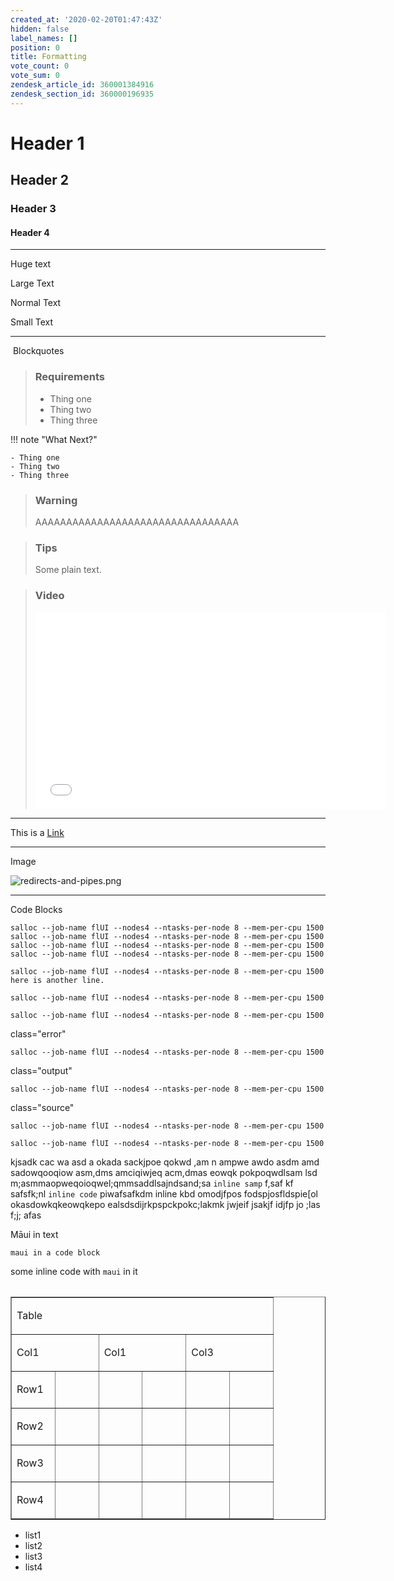 ```yaml
---
created_at: '2020-02-20T01:47:43Z'
hidden: false
label_names: []
position: 0
title: Formatting
vote_count: 0
vote_sum: 0
zendesk_article_id: 360001384916
zendesk_section_id: 360000196935
---
```


# Header 1

## Header 2

### Header 3

#### Header 4

------------------------------------------------------------------------

<span class="wysiwyg-font-size-x-large">Huge text</span>

<span class="wysiwyg-font-size-large">Large Text</span>

Normal Text

<span class="wysiwyg-font-size-small">Small Text</span>

------------------------------------------------------------------------

 Blockquotes

> ### Requirements
>
> - Thing one
> - Thing two
> - Thing three

!!! note "What Next?"

    - Thing one
    - Thing two
    - Thing three

> ### Warning
>
> AAAAAAAAAAAAAAAAAAAAAAAAAAAAAAAAA

> ### Tips
>
> Some plain text.

> ### Video
>
> <iframe src="//www.youtube-nocookie.com/embed/yDYXOntAlIk" width="560" height="315" frameborder="0" allowfullscreen>
> </iframe>

------------------------------------------------------------------------

This is a [Link](https://www.w3schools.com/html/html_links.asp)

------------------------------------------------------------------------

Image

![redirects-and-pipes.png](../includes/6014468037775)

------------------------------------------------------------------------

Code Blocks

    salloc --job-name flUI --nodes4 --ntasks-per-node 8 --mem-per-cpu 1500
    salloc --job-name flUI --nodes4 --ntasks-per-node 8 --mem-per-cpu 1500
    salloc --job-name flUI --nodes4 --ntasks-per-node 8 --mem-per-cpu 1500
    salloc --job-name flUI --nodes4 --ntasks-per-node 8 --mem-per-cpu 1500

    salloc --job-name flUI --nodes4 --ntasks-per-node 8 --mem-per-cpu 1500
    here is another line.

    salloc --job-name flUI --nodes4 --ntasks-per-node 8 --mem-per-cpu 1500

    salloc --job-name flUI --nodes4 --ntasks-per-node 8 --mem-per-cpu 1500

class="error"

    salloc --job-name flUI --nodes4 --ntasks-per-node 8 --mem-per-cpu 1500

class="output"

    salloc --job-name flUI --nodes4 --ntasks-per-node 8 --mem-per-cpu 1500

class="source"

    salloc --job-name flUI --nodes4 --ntasks-per-node 8 --mem-per-cpu 1500

    salloc --job-name flUI --nodes4 --ntasks-per-node 8 --mem-per-cpu 1500

kjsadk cac wa asd a okada sackjpoe qokwd ,am n ampwe awdo asdm amd
sadowqooqiow asm,dms amciqiwjeq acm,dmas eowqk pokpoqwdlsam lsd
m;asmmaopweqoioqwel;qmmsaddlsajndsand;sa `inline samp` f,saf kf
safsfk;nl `inline code` piwafsafkdm <span class="kbd">inline kbd</span>
omodjfpos fodspjosfldspie\[ol okasdowkqkeowqkepo
ealsdsdijrkpspckpokc;lakmk jwjeif jsakjf idjfp jo ;las f;j; afas

Māui in text

    maui in a code block

some inline code with `maui` in it

<table>
<tbody>
<tr class="odd">
</tr>
<tr class="even">
</tr>
<tr class="odd">
</tr>
</tbody>
</table>

<table style="border-collapse: collapse; width: 100%;" border="1">
<tbody>
<tr>
<td style="width: 85.7142%;" colspan="6">

Table

</td>
</tr>
<tr>
<td style="width: 28.5714%;" colspan="2">

Col1

</td>
<td style="width: 28.5714%;" colspan="2">

Col1

</td>
<td style="width: 14.2857%;" colspan="2">

Col3

</td>
</tr>
<tr>
<td style="width: 14.2857%;">

Row1

</td>
<td style="width: 14.2857%;">

</td>
<td style="width: 14.2857%;">

</td>
<td style="width: 14.2857%;">

</td>
<td style="width: 14.2857%;">

</td>
<td style="width: 14.2857%;">

</td>
</tr>
<tr>
<td style="width: 14.2857%;">

Row2

</td>
<td style="width: 14.2857%;">

</td>
<td style="width: 14.2857%;">

</td>
<td style="width: 14.2857%;">

</td>
<td style="width: 14.2857%;">

</td>
<td style="width: 14.2857%;">

</td>
</tr>
<tr>
<td style="width: 14.2857%;">

Row3

</td>
<td style="width: 14.2857%;">

</td>
<td style="width: 14.2857%;">

</td>
<td style="width: 14.2857%;">

</td>
<td style="width: 14.2857%;">

</td>
<td style="width: 14.2857%;">

</td>
</tr>
<tr>
<td style="width: 14.2857%;">

Row4

</td>
<td style="width: 14.2857%;">

</td>
<td style="width: 14.2857%;">

</td>
<td style="width: 14.2857%;">

</td>
<td style="width: 14.2857%;">

</td>
<td style="width: 14.2857%;">

</td>
</tr>
</tbody>
</table>

- list1
- list2
- list3
- list4
